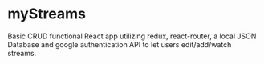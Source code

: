 # myStreams
Basic CRUD functional React app utilizing redux, react-router, a local JSON Database and google authentication API to let users edit/add/watch streams.
